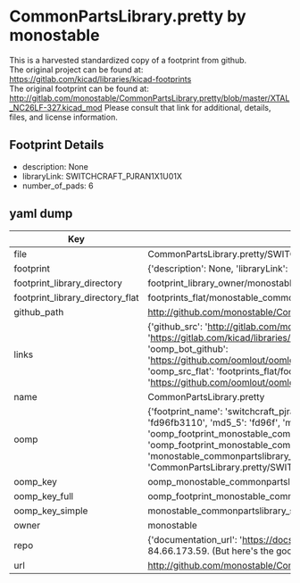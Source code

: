 # CommonPartsLibrary.pretty by monostable  
This is a harvested standardized copy of a footprint from github.  
The original project can be found at:  
https://gitlab.com/kicad/libraries/kicad-footprints  
The original footprint can be found at:
http://gitlab.com/monostable/CommonPartsLibrary.pretty/blob/master/XTAL_NC26LF-327.kicad_mod
Please consult that link for additional, details, files, and license information.  
## Footprint Details
* description: None  
* libraryLink: SWITCHCRAFT_PJRAN1X1U01X  
* number_of_pads: 6  
## yaml dump  
| Key | Value |  
| --- | --- |  
| file | CommonPartsLibrary.pretty/SWITCHCRAFT_PJRAN1X1U01X.kicad_mod |  
| footprint | {'description': None, 'libraryLink': 'SWITCHCRAFT_PJRAN1X1U01X', 'number_of_pads': 6} |  
| footprint_library_directory | footprint_library_owner/monostable_CommonPartsLibrary.pretty |  
| footprint_library_directory_flat | footprints_flat/monostable_commonpartslibrary_switchcraft_pjran1x1u01x/working |  
| github_path | http://github.com/monostable/CommonPartsLibrary.pretty/blob/master/SWITCHCRAFT_PJRAN1X1U01X.kicad_mod |  
| links | {'github_src': 'http://gitlab.com/monostable/CommonPartsLibrary.pretty/blob/master/XTAL_NC26LF-327.kicad_mod', 'github_src_repo': 'https://gitlab.com/kicad/libraries/kicad-footprints', 'oomp_bot': 'footprints/monostable_commonpartslibrary_switchcraft_pjran1x1u01x/working', 'oomp_bot_github': 'https://github.com/oomlout/oomlout_oomp_footprint_bot/tree/main/footprints/monostable_commonpartslibrary_switchcraft_pjran1x1u01x/working', 'oomp_src_flat': 'footprints_flat/footprints_flat/monostable_commonpartslibrary_switchcraft_pjran1x1u01x/working', 'oomp_src_flat_github': 'https://github.com/oomlout/oomlout_oomp_footprint_src/tree/main/footprints_flat/monostable_commonpartslibrary_switchcraft_pjran1x1u01x/working'} |  
| name | CommonPartsLibrary.pretty |  
| oomp | {'footprint_name': 'switchcraft_pjran1x1u01x', 'library_name': 'commonpartslibrary', 'md5': 'fd96fb3110355f6b3ed0ac76e43bf0a2', 'md5_10': 'fd96fb3110', 'md5_5': 'fd96f', 'md5_6': 'fd96fb', 'oomp_key': 'oomp_monostable_commonpartslibrary_switchcraft_pjran1x1u01x', 'oomp_key_extra': 'oomp_footprint_monostable_commonpartslibrary_switchcraft_pjran1x1u01x', 'oomp_key_full': 'oomp_footprint_monostable_commonpartslibrary_switchcraft_pjran1x1u01x_fd96fb', 'oomp_key_simple': 'monostable_commonpartslibrary_switchcraft_pjran1x1u01x', 'original_filename': 'CommonPartsLibrary.pretty/SWITCHCRAFT_PJRAN1X1U01X.kicad_mod', 'owner_name': 'monostable'} |  
| oomp_key | oomp_monostable_commonpartslibrary_switchcraft_pjran1x1u01x |  
| oomp_key_full | oomp_footprint_monostable_commonpartslibrary_switchcraft_pjran1x1u01x |  
| oomp_key_simple | monostable_commonpartslibrary_switchcraft_pjran1x1u01x |  
| owner | monostable |  
| repo | {'documentation_url': 'https://docs.github.com/rest/overview/resources-in-the-rest-api#rate-limiting', 'message': "API rate limit exceeded for 84.66.173.59. (But here's the good news: Authenticated requests get a higher rate limit. Check out the documentation for more details.)"} |  
| url | http://github.com/monostable/CommonPartsLibrary.pretty |  

